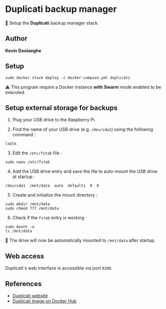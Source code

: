 # Duplicati backup manager

:triangular_flag_on_post: Setup the **Duplicati** backup manager stack.

## Author

**Kevin Doolaeghe**

## Setup

```
sudo docker stack deploy -c docker-compose.yml duplicati
```

:warning: This program require a Docker instance **with Swarm** mode enabled to be executed.

## Setup external storage for backups

1. Plug your USB drive to the Raspberry Pi.

2. Find the name of your USB drive (e.g. `/dev/sda1`) using the following command :
```
lsblk
```

3. Edit the `/etc/fstab` file :
```
sudo nano /etc/fstab
```

4. Add the USB drive entry and save the file to auto-mount the USB drive at startup :
```
/dev/sda1  /mnt/data  auto  defaults  0  0
```

5. Create and initialize the mount directory :
```
sudo mkdir /mnt/data
sudo chmod 777 /mnt/data
```

6. Check if the `fstab` entry is working :
```
sudo mount -a
ls /mnt/data
```
:memo: The drive will now be automatically mounted to `/mnt/data` after startup.

## Web access

Duplicati's web interface is accessible via port `8200`.

## References

* [Duplicati website](https://duplicati.com/)
* [Duplicati image on Docker Hub](https://hub.docker.com/r/duplicati/duplicati)

